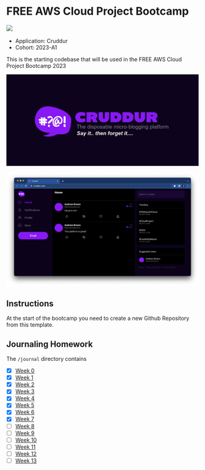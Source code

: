 # FREE AWS Cloud Project Bootcamp

![](https://codebuild.eu-south-1.amazonaws.com/badges?uuid=eyJlbmNyeXB0ZWREYXRhIjoieVBjKzBMdzRlNTVBVnZ6SFl3ZUM4TEpsOU5LRGk2ZnUzR21OQWhFSnNYSmtKd2JYbTFmQ0VzMXpOaFN6ZGpTVEUydWVBM3hFc1BQL1l4QTUvekZCMW5rPSIsIml2UGFyYW1ldGVyU3BlYyI6IllvMTIrNnNhaUUxaG1ibmQiLCJtYXRlcmlhbFNldFNlcmlhbCI6MX0%3D&branch=main)
- Application: Cruddur
- Cohort: 2023-A1

This is the starting codebase that will be used in the FREE AWS Cloud Project Bootcamp 2023

![Cruddur Graphic](_docs/assets/cruddur-banner.jpg)

![Cruddur Screenshot](_docs/assets/cruddur-screenshot.png)

## Instructions

At the start of the bootcamp you need to create a new Github Repository from this template.

## Journaling Homework

The `/journal` directory contains

- [x] [Week 0](journal/week0.md)
- [x] [Week 1](journal/week1.md)
- [x] [Week 2](journal/week2.md)
- [x] [Week 3](journal/week3.md)
- [x] [Week 4](journal/week4.md)
- [x] [Week 5](journal/week5.md)
- [x] [Week 6](journal/week6.md)
- [x] [Week 7](journal/week7.md)
- [ ] [Week 8](journal/week8.md)
- [ ] [Week 9](journal/week9.md)
- [ ] [Week 10](journal/week10.md)
- [ ] [Week 11](journal/week11.md)
- [ ] [Week 12](journal/week12.md)
- [ ] [Week 13](journal/week13.md)
